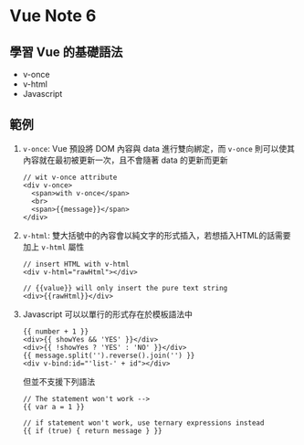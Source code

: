 # Vue Note 6

## 學習 Vue 的基礎語法
- v-once
- v-html
- Javascript

## 範例

1. `v-once`: Vue 預設將 DOM 內容與 data 進行雙向綁定，而 `v-once` 則可以使其內容就在最初被更新一次，且不會隨著 data 的更新而更新
    ```
    // wit v-once attribute
    <div v-once>
      <span>with v-once</span>
      <br>
      <span>{{message}}</span>
    </div>
    ```

2. `v-html`: 雙大括號中的內容會以純文字的形式插入，若想插入HTML的話需要加上 `v-html` 屬性
    ```
    // insert HTML with v-html
    <div v-html="rawHtml"></div>

    // {{value}} will only insert the pure text string
    <div>{{rawHtml}}</div>
    ```

3. Javascript 可以以單行的形式存在於模板語法中
    ```
    {{ number + 1 }}
    <div>{{ showYes && 'YES' }}</div>
    <div>{{ !showYes ? 'YES' : 'NO' }}</div>
    {{ message.split('').reverse().join('') }}
    <div v-bind:id="'list-' + id"></div>
    ```

    但並不支援下列語法
    ```
    // The statement won't work -->
    {{ var a = 1 }}

    // if statement won't work, use ternary expressions instead
    {{ if (true) { return message } }}
    ```